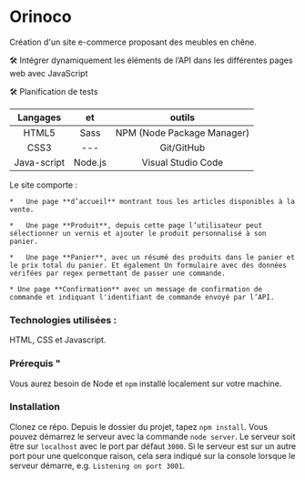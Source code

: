 # Orinoco #

Création d'un site e-commerce proposant des meubles en chêne.

🛠️ Intégrer dynamiquement les éléments de l’API dans les différentes pages web avec JavaScript

🛠️ Planification de tests



| Langages | et  | outils |
| :---: | :---: | :---: |
| HTML5 | Sass | NPM (Node Package Manager)|
| CSS3 | --- | Git/GitHub |
| Java-script | Node.js | Visual Studio Code |


Le site comporte : 
    
    *   Une page **d’accueil** montrant tous les articles disponibles à la vente.

    *   Une page **Produit**, depuis cette page l’utilisateur peut sélectionner un vernis et ajouter le produit personnalisé à son panier.

    *   Une page **Panier**, avec un résumé des produits dans le panier et le prix total du panier. Et également Un formulaire avec des données vérifées par regex permettant de passer une commande. 

    * Une page **Confirmation** avec un message de confirmation de commande et indiquant l'identifiant de commande envoyé par l’API.



<!-- <table>
<thead>
<tr>
<th align="center">Langages</th>
<th align="center">et</th>
<th align="center">outils</th>
</tr>
</thead>
<tbody>
<tr>
<td align="center">HTML5</td>
<td align="center">Node.js</td>
<td align="center">NPM (Node Package Manager)</td>
</tr>
<tr>
<td align="center">CSS3</td>
<td align="center">Git/GitHub</td>
<td align="center">xXx</td>
</tr>
<tr>
<td align="center">Java-script</td>
<td align="center">Sass</td>
<td align="center">Visual Studio Code</td>
</tr>
</tbody>
</table> -->


### Technologies utilisées : ###

HTML, CSS et Javascript.

### Prérequis " ###

Vous aurez besoin de Node et `npm` installé localement sur votre machine.

### Installation ###

Clonez ce répo. Depuis le dossier du projet, tapez `npm install`. Vous pouvez démarrez le serveur avec la commande `node server`. 
Le serveur soit être sur `localhost` avec le port par défaut `3000`. Si le serveur est sur un autre port pour une quelconque raison, cela sera indiqué sur la console lorsque le serveur démarre, e.g. `Listening on port 3001`.